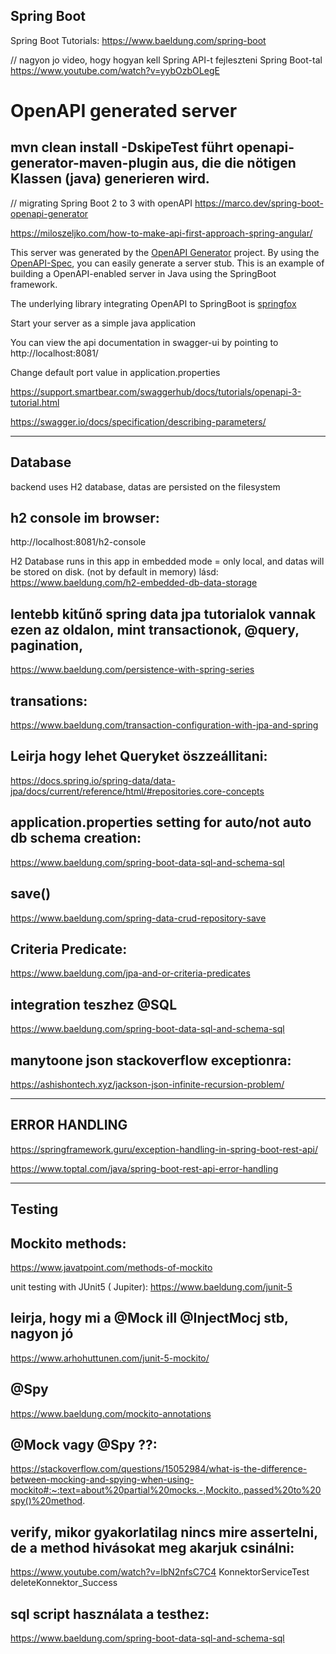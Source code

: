 ## Spring Boot

Spring Boot Tutorials:
https://www.baeldung.com/spring-boot

// nagyon jo video, hogy hogyan kell Spring API-t fejleszteni Spring Boot-tal
https://www.youtube.com/watch?v=yybOzbOLegE

# OpenAPI generated server
## mvn clean install -DskipeTest führt openapi-generator-maven-plugin aus, die die nötigen Klassen (java) generieren wird.

// migrating Spring Boot 2 to 3 with openAPI
https://marco.dev/spring-boot-openapi-generator

https://miloszeljko.com/how-to-make-api-first-approach-spring-angular/

This server was generated by the [OpenAPI Generator](https://openapi-generator.tech) project.
By using the [OpenAPI-Spec](https://openapis.org), you can easily generate a server stub.
This is an example of building a OpenAPI-enabled server in Java using the SpringBoot framework.

The underlying library integrating OpenAPI to SpringBoot is [springfox](https://github.com/springfox/springfox)

Start your server as a simple java application

You can view the api documentation in swagger-ui by pointing to  
http://localhost:8081/

Change default port value in application.properties

https://support.smartbear.com/swaggerhub/docs/tutorials/openapi-3-tutorial.html

https://swagger.io/docs/specification/describing-parameters/

---------------------------------------------------------------------------------------------------------
## Database

backend uses H2 database, datas are persisted on the filesystem

## h2 console im browser:
http://localhost:8081/h2-console

H2 Database runs in this app in embedded mode = only local, and datas will be stored on disk. (not by default in memory)
lásd: https://www.baeldung.com/h2-embedded-db-data-storage

## lentebb kitűnő spring data jpa tutorialok vannak ezen az oldalon, mint transactionok, @query, pagination, 
https://www.baeldung.com/persistence-with-spring-series

## transations:
https://www.baeldung.com/transaction-configuration-with-jpa-and-spring

## Leirja hogy lehet Queryket öszzeállitani:
https://docs.spring.io/spring-data/data-jpa/docs/current/reference/html/#repositories.core-concepts


## application.properties setting for auto/not auto db schema creation:
https://www.baeldung.com/spring-boot-data-sql-and-schema-sql

## save()
https://www.baeldung.com/spring-data-crud-repository-save

## Criteria Predicate:
https://www.baeldung.com/jpa-and-or-criteria-predicates

## integration teszhez @SQL
https://www.baeldung.com/spring-boot-data-sql-and-schema-sql

## manytoone json stackoverflow exceptionra:
https://ashishontech.xyz/jackson-json-infinite-recursion-problem/

---------------------------------------------------------------------------------------------------------
## ERROR HANDLING 

https://springframework.guru/exception-handling-in-spring-boot-rest-api/

https://www.toptal.com/java/spring-boot-rest-api-error-handling

---------------------------------------------------------------------------------------------------------
## Testing

## Mockito methods:
https://www.javatpoint.com/methods-of-mockito

unit testing with JUnit5 ( Jupiter): https://www.baeldung.com/junit-5

## leirja, hogy mi a @Mock ill @InjectMocj stb, nagyon jó
https://www.arhohuttunen.com/junit-5-mockito/

## @Spy
https://www.baeldung.com/mockito-annotations

## @Mock vagy @Spy ??:
https://stackoverflow.com/questions/15052984/what-is-the-difference-between-mocking-and-spying-when-using-mockito#:~:text=about%20partial%20mocks.-,Mockito.,passed%20to%20spy()%20method.

## verify, mikor gyakorlatilag nincs mire assertelni, de a method hivásokat meg akarjuk csinálni: 
https://www.youtube.com/watch?v=lbN2nfsC7C4
KonnektorServiceTest deleteKonnektor_Success

## sql script használata a testhez:
https://www.baeldung.com/spring-boot-data-sql-and-schema-sql



